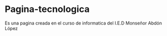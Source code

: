 # Pagina-tecnologica
Es una pagina creada en el curso de informatica del I.E.D Monseñor Abdón López

